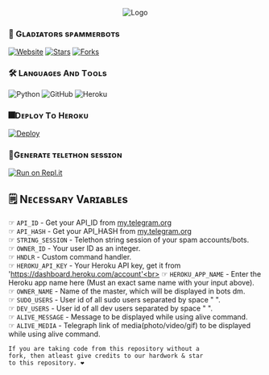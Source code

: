 <!--This Bot is Made By Gladitors Project-->
<p align="center">
  <img src="resources/Gladiators.jpeg" alt="Logo">
</p>

### 🚀 Gʟᴀᴅɪᴀᴛᴏʀs sᴘᴀᴍᴍᴇʀʙᴏᴛs
  <a href="https://github.com/XTQ067"><img alt="Website" src="https://img.shields.io/badge/Gladiators-Projects-blue"></a>
  [![Stars](https://img.shields.io/github/stars/XTQ067/spammerbots?style=social)](https://github.com/Gladiators-Projects/spammerbots/stargazers)
  [![Forks](https://img.shields.io/github/forks/XTQ067/spammerbots?style=social)](https://github.com/Gladiators-Projects/spammerbots/fork)

### 🛠️ Lᴀɴɢᴜᴀɢᴇs Aɴᴅ Tᴏᴏʟs

  ![Python](https://img.shields.io/badge/Python-3776AB?style=for-the-badge&logo=python&logoColor=white)
  ![GitHub](https://img.shields.io/badge/GitHub-100000?style=for-the-badge&logo=github&logoColor=white)
  ![Heroku](https://img.shields.io/badge/Heroku-430098?style=for-the-badge&logo=heroku&logoColor=white)
  

### 🎆Dᴇᴘʟᴏʏ Tᴏ Hᴇʀᴏᴋᴜ
  
  [![Deploy](https://www.herokucdn.com/deploy/button.svg)](https://heroku.com/deploy?template=https://github.com/XTQ067/spammerbots)


### 🧿Gᴇɴᴇʀᴀᴛᴇ ᴛᴇʟᴇᴛʜᴏɴ sᴇssɪᴏɴ
  
  [![Run on Repl.it](https://replit.com/badge/github/TeamUltroid/Ultroid)](https://replit.com/@Acinonyx/TELETHON-SESSSION-GENERATOR#main.py)


## 🗒️ Nᴇᴄᴇssᴀʀʏ Vᴀʀɪᴀʙʟᴇs

☞ `API_ID` - Get your API_ID from [my.telegram.org](https://my.telegram.org/)<br>
☞ `API_HASH` - Get your API_HASH from [my.telegram.org](https://my.telegram.org/)<br>
☞ `STRING_SESSION` - Telethon string session of your spam accounts/bots.<br>
☞ `OWNER_ID` - Your user ID as an integer.<br>
☞ `HNDLR` - Custom command handler.<br>
☞ `HEROKU_API_KEY` - Your Heroku API key, get it from 'https://dashboard.heroku.com/account'<br>
☞ `HEROKU_APP_NAME` - Enter the Heroku app name here (Must an exact same name with your input above).<br>
☞ `OWNER_NAME` - Name of the master, which will be displayed in bots dm.<br>
☞ `SUDO_USERS` - User id of all sudo users separated by space " ".<br>
☞ `DEV_USERS` - User id of all dev users separated by space " ".<br>
☞ `ALIVE_MESSAGE` - Message to be displayed while using alive command.<br>
☞ `ALIVE_MEDIA` - Telegraph link of media(photo/video/gif) to be displayed while using alive command.<br>

```
If you are taking code from this repository without a
fork, then atleast give credits to our hardwork & star
to this repository. ❤️
```
